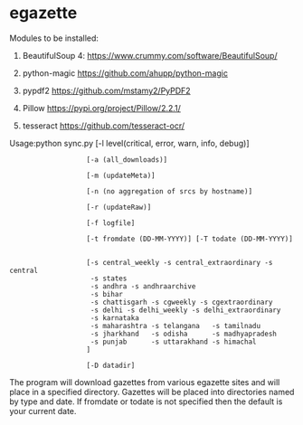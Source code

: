 # egazette
Modules to be installed:

1. BeautifulSoup 4: https://www.crummy.com/software/BeautifulSoup/

2. python-magic  https://github.com/ahupp/python-magic

3. pypdf2 https://github.com/mstamy2/PyPDF2

4. Pillow  https://pypi.org/project/Pillow/2.2.1/

5. tesseract https://github.com/tesseract-ocr/

Usage:python sync.py   [-l level(critical, error, warn, info, debug)]

                       [-a (all_downloads)]

                       [-m (updateMeta)]

                       [-n (no aggregation of srcs by hostname)]

                       [-r (updateRaw)]

                       [-f logfile]

                       [-t fromdate (DD-MM-YYYY)] [-T todate (DD-MM-YYYY)] 


                       [-s central_weekly -s central_extraordinary -s central
                        -s states 
                        -s andhra -s andhraarchive 
                        -s bihar 
                        -s chattisgarh -s cgweekly -s cgextraordinary 
                        -s delhi -s delhi_weekly -s delhi_extraordinary
                        -s karnataka
                        -s maharashtra -s telangana   -s tamilnadu
                        -s jharkhand   -s odisha      -s madhyapradesh
                        -s punjab      -s uttarakhand -s himachal
                       ]

                       [-D datadir]


The program will download gazettes from various egazette sites
and will place in a specified directory. Gazettes will be
placed into directories named by type and date. If fromdate or
todate is not specified then the default is your current date.

